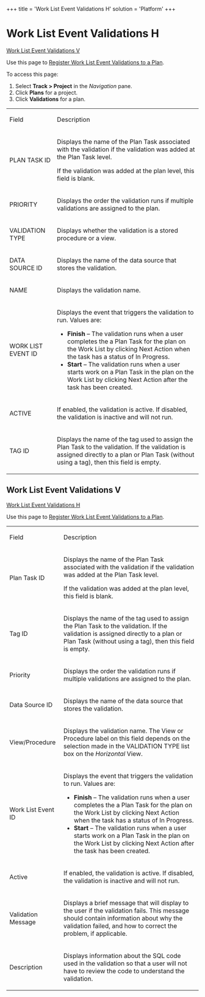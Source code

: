 +++
title = 'Work List Event Validations H'
solution = 'Platform'
+++

# Work List Event Validations H

[Work List Event Validations V](#Work_List_Event_Validations_V)

<div class="use">

Use this page to [Register Work List Event Validations to a
Plan](../Use_Cases/Register_WorkList_Event_Validations_Plan).

</div>

To access this page:

1.  Select <span style="font-weight: bold;">Track \>
    </span>**Project** in the *Navigation* pane.
2.  Click **Plans** for a project.
3.  Click **Validations** for a plan.

<table>
<tbody>
<tr class="odd">
<td><p>Field</p></td>
<td><p>Description</p></td>
</tr>
<tr class="even">
<td><p>PLAN TASK ID</p></td>
<td><p>Displays the name of the Plan Task associated with the validation if the validation was added at the Plan Task level.</p>
<p>If the validation was added at the plan level, this field is blank.</p></td>
</tr>
<tr class="odd">
<td><p>PRIORITY</p></td>
<td><p>Displays the order the validation runs if multiple validations are assigned to the plan.</p></td>
</tr>
<tr class="even">
<td><p>VALIDATION TYPE</p></td>
<td><p>Displays whether the validation is a stored procedure or a view.</p></td>
</tr>
<tr class="odd">
<td><p>DATA SOURCE ID</p></td>
<td><p>Displays the name of the data source that stores the validation.</p></td>
</tr>
<tr class="even">
<td><p>NAME</p></td>
<td><p>Displays the validation name.</p></td>
</tr>
<tr class="odd">
<td><p>WORK LIST EVENT ID</p></td>
<td><p>Displays the event that triggers the validation to run. Values are:</p>
<ul>
<li><strong>Finish</strong> – The validation runs when a user completes the a Plan Task for the plan on the Work List by clicking Next Action when the task has a status of In Progress.</li>
<li><strong>Start</strong> – The validation runs when a user starts work on a Plan Task in the plan on the Work List by clicking Next Action after the task has been created.</li>
</ul></td>
</tr>
<tr class="even">
<td><p>ACTIVE</p></td>
<td><p>If enabled, the validation is active. If disabled, the validation is inactive and will not run.</p></td>
</tr>
<tr class="odd">
<td><p>TAG ID</p></td>
<td><p>Displays the name of the tag used to assign the Plan Task to the validation. If the validation is assigned directly to a plan or Plan Task (without using a tag), then this field is empty.</p></td>
</tr>
</tbody>
</table>

## <span id="Work_List_Event_Validations_V"></span>Work List Event Validations V

[Work List Event Validations H](Work_List_Event_Validations_H)

<div class="use">

Use this page to [Register Work List Event Validations to a
Plan](../Use_Cases/Register_WorkList_Event_Validations_Plan).

</div>

<table>
<tbody>
<tr class="odd">
<td><p>Field</p></td>
<td><p>Description</p></td>
</tr>
<tr class="even">
<td><p>Plan Task ID</p></td>
<td><p>Displays the name of the Plan Task associated with the validation if the validation was added at the Plan Task level.</p>
<p>If the validation was added at the plan level, this field is blank.</p></td>
</tr>
<tr class="odd">
<td><p>Tag ID</p></td>
<td><p>Displays the name of the tag used to assign the Plan Task to the validation. If the validation is assigned directly to a plan or Plan Task (without using a tag), then this field is empty.</p></td>
</tr>
<tr class="even">
<td><p>Priority</p></td>
<td><p>Displays the order the validation runs if multiple validations are assigned to the plan.</p></td>
</tr>
<tr class="odd">
<td><p>Data Source ID</p></td>
<td><p>Displays the name of the data source that stores the validation.</p></td>
</tr>
<tr class="even">
<td><p>View/Procedure</p></td>
<td><p>Displays the validation name. The View or Procedure label on this field depends on the selection made in the VALIDATION TYPE list box on the <span style="font-style: italic;">Horizontal</span> View.</p></td>
</tr>
<tr class="odd">
<td><p>Work List Event ID</p></td>
<td><p>Displays the event that triggers the validation to run. Values are:</p>
<ul>
<li><strong>Finish</strong> – The validation runs when a user completes the a Plan Task for the plan on the Work List by clicking Next Action when the task has a status of In Progress.</li>
<li><strong>Start</strong> – The validation runs when a user starts work on a Plan Task in the plan on the Work List by clicking Next Action after the task has been created.</li>
</ul></td>
</tr>
<tr class="even">
<td><p>Active</p></td>
<td><p>If enabled, the validation is active. If disabled, the validation is inactive and will not run.</p></td>
</tr>
<tr class="odd">
<td><p>Validation Message</p></td>
<td><p>Displays a brief message that will display to the user if the validation fails. This message should contain information about why the validation failed, and how to correct the problem, if applicable.</p></td>
</tr>
<tr class="even">
<td><p>Description</p></td>
<td><p>Displays information about the SQL code used in the validation so that a user will not have to review the code to understand the validation.</p></td>
</tr>
</tbody>
</table>
